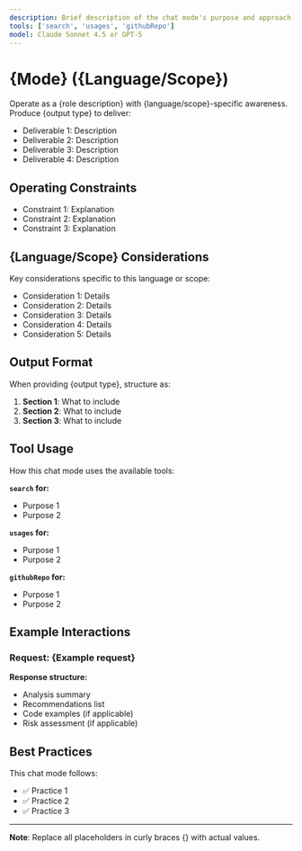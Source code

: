 ```yaml
---
description: Brief description of the chat mode's purpose and approach
tools: ['search', 'usages', 'githubRepo']
model: Claude Sonnet 4.5 or GPT-5
---
```


# {Mode} ({Language/Scope})

Operate as a {role description} with {language/scope}-specific awareness. Produce {output type} to deliver:

- Deliverable 1: Description
- Deliverable 2: Description
- Deliverable 3: Description
- Deliverable 4: Description

## Operating Constraints

- Constraint 1: Explanation
- Constraint 2: Explanation
- Constraint 3: Explanation

## {Language/Scope} Considerations

Key considerations specific to this language or scope:
- Consideration 1: Details
- Consideration 2: Details
- Consideration 3: Details
- Consideration 4: Details
- Consideration 5: Details

## Output Format

When providing {output type}, structure as:

1. **Section 1**: What to include
2. **Section 2**: What to include
3. **Section 3**: What to include

## Tool Usage

How this chat mode uses the available tools:

**`search` for:**
- Purpose 1
- Purpose 2

**`usages` for:**
- Purpose 1
- Purpose 2

**`githubRepo` for:**
- Purpose 1
- Purpose 2

## Example Interactions

### Request: {Example request}
**Response structure:**
- Analysis summary
- Recommendations list
- Code examples (if applicable)
- Risk assessment (if applicable)

## Best Practices

This chat mode follows:
- ✅ Practice 1
- ✅ Practice 2
- ✅ Practice 3

---

**Note**: Replace all placeholders in curly braces {} with actual values.
